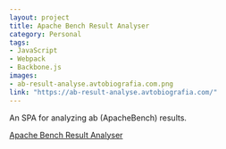 ```yaml
---
layout: project
title: Apache Bench Result Analyser
category: Personal
tags:
- JavaScript
- Webpack
- Backbone.js
images:
- ab-result-analyse.avtobiografia.com.png
link: "https://ab-result-analyse.avtobiografia.com/"
---
```


An SPA for analyzing ab (ApacheBench) results.

[Apache Bench Result Analyser](https://ab-result-analyse.avtobiografia.com/)
